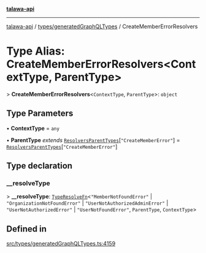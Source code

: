 [**talawa-api**](../../../README.md)

***

[talawa-api](../../../modules.md) / [types/generatedGraphQLTypes](../README.md) / CreateMemberErrorResolvers

# Type Alias: CreateMemberErrorResolvers\<ContextType, ParentType\>

\> **CreateMemberErrorResolvers**\<`ContextType`, `ParentType`\>: `object`

## Type Parameters

• **ContextType** = `any`

• **ParentType** *extends* [`ResolversParentTypes`](ResolversParentTypes.md)\[`"CreateMemberError"`\] = [`ResolversParentTypes`](ResolversParentTypes.md)\[`"CreateMemberError"`\]

## Type declaration

### \_\_resolveType

\> **\_\_resolveType**: [`TypeResolveFn`](TypeResolveFn.md)\<`"MemberNotFoundError"` \| `"OrganizationNotFoundError"` \| `"UserNotAuthorizedAdminError"` \| `"UserNotAuthorizedError"` \| `"UserNotFoundError"`, `ParentType`, `ContextType`\>

## Defined in

[src/types/generatedGraphQLTypes.ts:4159](https://github.com/PalisadoesFoundation/talawa-api/blob/6bd0fecc1032af2aa70d925c85724d9fec2350f9/src/types/generatedGraphQLTypes.ts#L4159)
